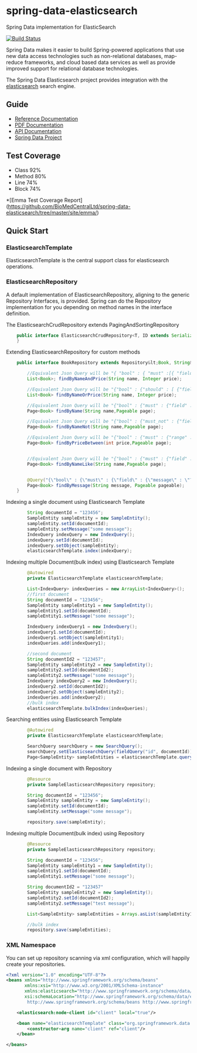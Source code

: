 spring-data-elasticsearch
========================= 

Spring Data implementation for ElasticSearch

[![Build Status](https://secure.travis-ci.org/BioMedCentralLtd/spring-data-elasticsearch.png)](http://travis-ci.org/BioMedCentralLtd/spring-data-elasticsearch)

Spring Data makes it easier to build Spring-powered applications that use new data access technologies such as non-relational databases, map-reduce frameworks, and cloud based data services as well as provide improved support for relational database technologies.

The Spring Data Elasticsearch project provides integration with the [elasticsearch](http://www.elasticsearch.org/) search engine.

Guide
------------

* [Reference Documentation](https://github.com/BioMedCentralLtd/spring-data-elasticsearch/tree/master/site/reference/html)
* [PDF Documentation](https://github.com/BioMedCentralLtd/spring-data-elasticsearch/blob/master/site/reference/pdf/spring-data-elasticsearch-reference.pdf?raw=true)
* [API Documentation](https://github.com/BioMedCentralLtd/spring-data-elasticsearch/tree/master/site/apidocs)
* [Spring Data Project](http://www.springsource.org/spring-data)


Test Coverage
-------------
* Class 92%
* Method 80%
* Line 74%
* Block 74%

*[Emma Test Coverage Report] (https://github.com/BioMedCentralLtd/spring-data-elasticsearch/tree/master/site/emma/)

Quick Start
-----------

### ElasticsearchTemplate
ElasticsearchTemplate is the central support class for elasticsearch operations.


### ElasticsearchRepository
A default implementation of ElasticsearchRepository, aligning to the generic Repository Interfaces, is provided. Spring can do the Repository implementation for you depending on method names in the interface definition.

The ElasticsearchCrudRepository extends PagingAndSortingRepository

```java
    public interface ElasticsearchCrudRepository<T, ID extends Serializable> extends ElasticsearchRepository<T, ID>, PagingAndSortingRepository<T, ID> {
    }
```

Extending ElasticsearchRepository for custom methods

```java
    public interface BookRepository extends Repository&lt;Book, String&gt; {

        //Equivalent Json Query will be "{ "bool" : { "must" :[{ "field" : {"name" : "?"} },{ "field" : {"price" : "?"} }]} }"
        List<Book>; findByNameAndPrice(String name, Integer price);

        //Equivalent Json Query will be "{"bool" : {"should" : [ {"field" : "name" : "?"}}, {"field" : {"price" : "?"}} ]}}"
        List<Book> findByNameOrPrice(String name, Integer price);

        //Equivalent Json Query will be "{"bool" : {"must" : {"field" : {"name" : "?"}}}}"
        Page<Book> findByName(String name,Pageable page);

        //Equivalent Json Query will be "{"bool" : {"must_not" : {"field" : {"name" : "?"}}}}"
        Page<Book> findByNameNot(String name,Pageable page);

        //Equivalent Json Query will be "{"bool" : {"must" : {"range" : {"price" : {"from" : ?,"to" : ?,"include_lower" : true,"include_upper" : true}}}}}"
        Page<Book> findByPriceBetween(int price,Pageable page);


        //Equivalent Json Query will be "{"bool" : {"must" : {"field" : {"name" : {"query" : "?*","analyze_wildcard" : true}}}}"
        Page<Book> findByNameLike(String name,Pageable page);


        @Query("{\"bool\" : {\"must\" : {\"field\" : {\"message\" : \"?0\"}}}}")
        Page<Book> findByMessage(String message, Pageable pageable);
    }
```

Indexing a single document using Elasticsearch Template

```java
        String documentId = "123456";
        SampleEntity sampleEntity = new SampleEntity();
        sampleEntity.setId(documentId);
        sampleEntity.setMessage("some message");
        IndexQuery indexQuery = new IndexQuery();
        indexQuery.setId(documentId);
        indexQuery.setObject(sampleEntity);
        elasticsearchTemplate.index(indexQuery);
```

Indexing multiple Document(bulk index) using Elasticsearch Template

```java
        @Autowired
        private ElasticsearchTemplate elasticsearchTemplate;

        List<IndexQuery> indexQueries = new ArrayList<IndexQuery>();
        //first document
        String documentId = "123456";
        SampleEntity sampleEntity1 = new SampleEntity();
        sampleEntity1.setId(documentId);
        sampleEntity1.setMessage("some message");

        IndexQuery indexQuery1 = new IndexQuery();
        indexQuery1.setId(documentId);
        indexQuery1.setObject(sampleEntity1);
        indexQueries.add(indexQuery1);

        //second document
        String documentId2 = "123457";
        SampleEntity sampleEntity2 = new SampleEntity();
        sampleEntity2.setId(documentId2);
        sampleEntity2.setMessage("some message");
        IndexQuery indexQuery2 = new IndexQuery();
        indexQuery2.setId(documentId2);
        indexQuery2.setObject(sampleEntity2);
        indexQueries.add(indexQuery2);
        //bulk index
        elasticsearchTemplate.bulkIndex(indexQueries);
```

Searching entities using Elasticsearch Template

```java
        @Autowired
        private ElasticsearchTemplate elasticsearchTemplate;

        SearchQuery searchQuery = new SearchQuery();
        searchQuery.setElasticsearchQuery(fieldQuery("id", documentId));
        Page<SampleEntity> sampleEntities = elasticsearchTemplate.queryForPage(searchQuery,SampleEntity.class);
```

Indexing a single document with Repository

```java
        @Resource
        private SampleElasticsearchRepository repository;

        String documentId = "123456";
        SampleEntity sampleEntity = new SampleEntity();
        sampleEntity.setId(documentId);
        sampleEntity.setMessage("some message");

        repository.save(sampleEntity);
```

Indexing multiple Document(bulk index) using Repository

```java
        @Resource
        private SampleElasticsearchRepository repository;

        String documentId = "123456";
        SampleEntity sampleEntity1 = new SampleEntity();
        sampleEntity1.setId(documentId);
        sampleEntity1.setMessage("some message");

        String documentId2 = "123457"
        SampleEntity sampleEntity2 = new SampleEntity();
        sampleEntity2.setId(documentId2);
        sampleEntity2.setMessage("test message");

        List<SampleEntity> sampleEntities = Arrays.asList(sampleEntity1, sampleEntity2);

        //bulk index
        repository.save(sampleEntities);
```

### XML Namespace

You can set up repository scanning via xml configuration, which will happily create your repositories.

```xml
<?xml version="1.0" encoding="UTF-8"?>
<beans xmlns="http://www.springframework.org/schema/beans"
       xmlns:xsi="http://www.w3.org/2001/XMLSchema-instance"
       xmlns:elasticsearch="http://www.springframework.org/schema/data/elasticsearch"
       xsi:schemaLocation="http://www.springframework.org/schema/data/elasticsearch http://www.springframework.org/schema/data/elasticsearch/spring-elasticsearch-1.0.xsd
		http://www.springframework.org/schema/beans http://www.springframework.org/schema/beans/spring-beans.xsd">

    <elasticsearch:node-client id="client" local="true"/>

    <bean name="elasticsearchTemplate" class="org.springframework.data.elasticsearch.core.ElasticsearchTemplate">
        <constructor-arg name="client" ref="client"/>
    </bean>

</beans>
```
